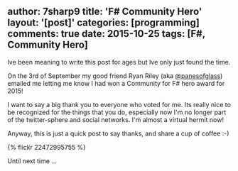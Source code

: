 author: 7sharp9
title: 'F# Community Hero'
layout: '[post]'
categories: [programming]
comments: true
date: 2015-10-25
tags: [F#, Community Hero]
---
Ive been meaning to write this post for ages but Ive only just found the time.  

On the 3rd of September my good friend Ryan Riley (aka [@panesofglass][1]) emailed me letting me know I had won a Community for F# hero award for 2015!    
<!-- more -->  
I want to say a big thank you to everyone who voted for me.  Its really nice to be recognized for the things that you do, especially now I'm no longer part of the twitter-sphere and social networks.  I'm almost a virtual hermit now!  

Anyway, this is just a quick post to say thanks, and share a cup of coffee :-)

{% flickr 22472995755 %}

Until next time ...

[1]:https://twitter.com/panesofglass